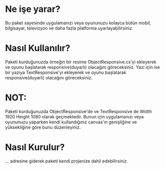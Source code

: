 # Ne işe yarar?
Bu paket sayesinde uygulamanızı veya oyununuzu kolayca bütün mobil, bilgisayar, televizyon ve daha fazla platforma uyarlayabilirsiniz.

# Nasıl Kullanılır?
Paketi kurduğunuzda örneğin bir resime ObjectResponsive.cs'yi ekleyerek ve oyunu başlatarak responsive(duyarlı) olacağını göreceksiniz.
Yazı için ise bir yazıya TextResponsive'yi ekleyerek ve oyunu başlatarak responsive(duyarlı) olacağını göreceksiniz.

# NOT:
Paketi kurduğunuzda ObjectResponsive'de ve TextResponsive de Width 1920 Height 1080 olarak geçmektedir. Bunun için uygulamanızı veya oyununuzu yaparken kendi kullandığınız canvas'ın genişliğine ve yüksekliğine göre bunu düzenleyiniz.

# Nasıl Kurulur?
... adresine giderek paketi kendi projenize dahil edebilirsiniz.

